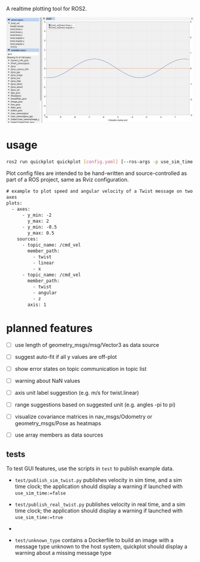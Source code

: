 A realtime plotting tool for ROS2.

![preview](doc/quickplot.png)

# usage

```bash
ros2 run quickplot quickplot [config.yaml] [--ros-args -p use_sim_time:=true]
```

Plot config files are intended to be hand-written and source-controlled as part of a ROS project, same as Rviz configuration.

```
# example to plot speed and angular velocity of a Twist message on two axes
plots:
  - axes:
      - y_min: -2
        y_max: 2
      - y_min: -0.5
        y_max: 0.5
    sources:
      - topic_name: /cmd_vel
        member_path:
          - twist
          - linear
          - x
      - topic_name: /cmd_vel
        member_path:
          - twist
          - angular
          - z
        axis: 1
```

# planned features

* [ ] use length of geometry_msgs/msg/Vector3 as data source
* [ ] suggest auto-fit if all y values are off-plot
* [ ] show error states on topic communication in topic list
* [ ] warning about NaN values

* [ ] axis unit label suggestion (e.g. m/s for twist.linear)
* [ ] range suggestions based on suggested unit (e.g. angles -pi to pi)

* [ ] visualize covariance matrices in nav_msgs/Odometry or geometry_msgs/Pose as heatmaps
* [ ] use array members as data sources

## tests

To test GUI features, use the scripts in `test` to publish example data.

* `test/publish_sim_twist.py` publishes velocity in sim time, and a sim time clock; the application should display a warning if launched with `use_sim_time:=false`

* `test/publish_real_twist.py` publishes velocity in real time, and a sim time clock; the application should display a warning if launched with `use_sim_time:=true`
* 
* `test/unknown_type` contains a Dockerfile to build an image with a message type unknown to the host system, quickplot should display a warning about a missing message type